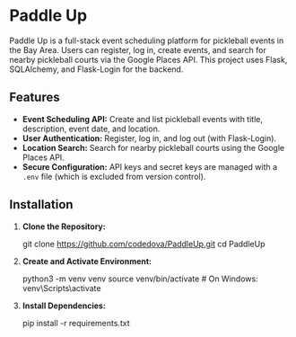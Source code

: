 # Paddle Up

Paddle Up is a full-stack event scheduling platform for pickleball events in the Bay Area. Users can register, log in, create events, and search for nearby pickleball courts via the Google Places API. This project uses Flask, SQLAlchemy, and Flask-Login for the backend.

## Features

- **Event Scheduling API:** Create and list pickleball events with title, description, event date, and location.
- **User Authentication:** Register, log in, and log out (with Flask-Login).
- **Location Search:** Search for nearby pickleball courts using the Google Places API.
- **Secure Configuration:** API keys and secret keys are managed with a `.env` file (which is excluded from version control).

## Installation

1. **Clone the Repository:**

   git clone https://github.com/codedova/PaddleUp.git
   cd PaddleUp

2. **Create and Activate Environment:**

    python3 -m venv venv
    source venv/bin/activate  # On Windows: venv\Scripts\activate

3. **Install Dependencies:**

    pip install -r requirements.txt